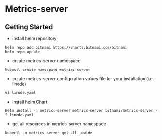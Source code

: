 # Metrics-server

## Getting Started

* install helm repository
```
helm repo add bitnami https://charts.bitnami.com/bitnami
helm repo update
```

* create metrics-server namespace
```
kubectl create namespace metrics-server
```

* create metrics-server configuration values file for your installation (i.e. linode)
```
vi linode.yaml
```

* install helm Chart
```
helm install -n metrics-server metrics-server bitnami/metrics-server -f linode.yaml
```

* get all resources in metrics-server namespace
```
kubectl -n metrics-server get all -owide
```

